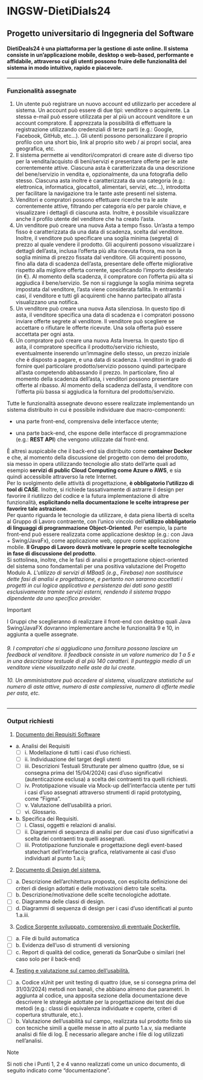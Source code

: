 # INGSW-DietiDials24
## Progetto universitario di Ingegneria del Software
#### DietiDeals24 è una piattaforma per la gestione di aste online. Il sistema consiste in un’applicazione mobile, desktop o web-based, performante e affidabile, attraverso cui gli utenti possono fruire delle funzionalità del sistema in modo intuitivo, rapido e piacevole.
****
### Funzionalità assegnate
1. Un utente può registrare un nuovo account ed utilizzarlo per accedere al sistema. Un account può essere di due tipi: venditore o acquirente. La stessa e-mail può essere utilizzata per al più un account venditore e un account compratore. È apprezzata la possibilità di effettuare la registrazione utilizzando credenziali di terze parti (e.g.: Google, Facebook, GitHub, etc…). Gli utenti possono personalizzare il proprio profilo con una short bio, link al proprio sito web / ai propri social, area geografica, etc. <br>
2. Il sistema permette ai venditori/compratori di creare aste di diverso tipo per la vendita/acquisto di beni/servizi e presentare offerte per le aste correntemente attive. Ciascuna asta è caratterizzata da una descrizione del bene/servizio in vendita e, opzionalmente, da una fotografia dello stesso. Ciascuna asta inoltre è caratterizzata da una categoria (e.g.: elettronica, informatica, giocattoli, alimentari, servizi, etc…), introdotta per facilitare la navigazione tra le tante aste presenti nel sistema.<br>
3. Venditori e compratori possono effettuare ricerche tra le aste correntemente attive, filtrando per categoria e/o per parole chiave, e visualizzare i dettagli di ciascuna asta. Inoltre, è possibile visualizzare anche il profilo utente del venditore che ha creato l’asta.<br>
4. Un venditore può creare una nuova Asta a tempo fisso. Un’asta a tempo fisso è caratterizzata da una data di scadenza, scelta dal venditore. Inoltre, il venditore può specificare una soglia minima (segreta) di prezzo al quale vendere il prodotto. Gli acquirenti possono visualizzare i dettagli dell’asta, inclusa l’offerta più alta ricevuta finora, ma non la soglia minima di prezzo fissata dal venditore. Gli acquirenti possono, fino alla data di scadenza dell’asta, presentare delle offerte migliorative rispetto alla migliore offerta corrente, specificando l’importo desiderato (in €). Al momento della scadenza, il compratore con l’offerta più alta si aggiudica il bene/servizio. Se non si raggiunge la soglia minima segreta impostata dal venditore, l’asta viene considerata fallita. In entrambi i casi, il venditore e tutti gli acquirenti che hanno partecipato all’asta visualizzano una notifica.<br>
7. Un venditore può creare una nuova Asta silenziosa. In questo tipo di asta, il venditore specifica una data di scadenza e i compratori possono inviare offerte segrete al venditore. Il venditore può scegliere se accettare o rifiutare le offerte ricevute. Una sola offerta può essere accettata per ogni asta.<br>
8. Un compratore può creare una nuova Asta Inversa. In questo tipo di asta, il compratore specifica il prodotto/servizio richiesto, eventualmente inserendo un’immagine dello stesso, un prezzo iniziale che è disposto a pagare, e una data di scadenza. I venditori in grado di fornire quel particolare prodotto/servizio possono quindi partecipare all’asta competendo abbassando il prezzo. In particolare, fino al momento della scadenza dell’asta, i venditori possono presentare offerte al ribasso. Al momento della scadenza dell’asta, il venditore con l’offerta più bassa si aggiudica la fornitura del prodotto/servizio.<br>


  Tutte le funzionalità assegnate devono essere realizzate implementando un sistema distribuito in cui è possibile individuare due macro-componenti:
* una parte front-end, comprensiva delle interfacce utente;
- una parte back-end, che espone delle interfacce di programmazione (e.g.: __REST API__) che vengono utilizzate dal front-end.


È altresì auspicabile che il back-end sia distribuito come __container Docker__ e che, al momento della discussione del progetto con demo del prodotto, sia messo in opera utilizzando tecnologie allo stato dell’arte quali ad esempio __servizi di public Cloud Computing come Azure o AWS__, e sia quindi accessibile attraverso la rete Internet.<br>
Per lo svolgimento delle attività di progettazione, __è obbligatorio l’utilizzo di tool di CASE__. Inoltre, si richiede tassativamente di astrarre il design per favorire il riutilizzo del codice e la futura implementazione di altre funzionalità, __esplicitando nella documentazione le scelte intraprese per favorire tale astrazione__.<br>
Per quanto riguarda le tecnologie da utilizzare, è data piena libertà di scelta al Gruppo di Lavoro contraente, con l’unico vincolo dell’__utilizzo obbligatorio di linguaggi di programmazione Object-Oriented__. Per esempio, la parte front-end può essere realizzata come applicazione desktop (e.g.: con Java + Swing/JavaFx), come applicazione web, oppure come applicazione mobile. __Il Gruppo di Lavoro dovrà motivare le proprie scelte tecnologiche in fase di discussione del prodotto__. <br>
Si sottolinea, inoltre, che le fasi di analisi e progettazione object-oriented del sistema sono fondamentali per una positiva valutazione del Progetto Modulo A. *L'utilizzo di servizi di MBaaS (e.g., Firebase) non sostituisce dette fasi di analisi e progettazione, e pertanto non saranno accettati i progetti in cui logica applicativa e persistenza dei dati sono gestiti esclusivamente tramite servizi esterni, rendendo il sistema troppo dipendente da uno specifico provider.*
> [!IMPORTANT]
> I Gruppi che sceglieranno di realizzare il front-end con desktop quali Java Swing/JavaFX dovranno implementare anche le funzionalità 9 e 10, in aggiunta a quelle assegnate.
> ###### *9. I compratori che si aggiudicano una fornitura possono lasciare un feedback al venditore. Il feedback consiste in un valore numerico da 1 a 5 e in una descrizione testuale di al più 140 caratteri. Il punteggio medio di un venditore viene visualizzato nelle aste da lui create.<br><br> 10. Un amministratore può accedere al sistema, visualizzare statistiche sul numero di aste attive, numero di aste complessive, numero di offerte medie per asta, etc.*
****
### Output richiesti
1. <ins>Documento dei Requisiti Software</ins>
  - a. Analisi dei Requisiti
    - [ ] i. Modellazione di tutti i casi d’uso richiesti.
    - [ ] ii. Individuazione del target degli utenti
    - [ ] iii. Descrizioni Testuali Strutturate per almeno quattro (due, se si consegna prima del 15/04/2024) casi d’uso significativi (autenticazione esclusa) a scelta dei contraenti tra quelli richiesti.
    - [ ] iv. Prototipazione visuale via Mock-up dell’interfaccia utente per tutti i casi d’uso assegnati attraverso strumenti di rapid prototyping, come “Figma”.
    - [ ] v. Valutazione dell’usabilità a priori.
    - [ ] vi. Glossario.
  - b. Specifica dei Requisiti.
    - [ ] i. Classi, oggetti e relazioni di analisi.
    - [ ] ii. Diagrammi di sequenza di analisi per due casi d’uso significativi a scelta dei contraenti tra quelli assegnati.
    - [ ] iii. Prototipazione funzionale e progettazione degli event-based statechart dell’interfaccia grafica, relativamente ai casi d’uso individuati al punto 1.a.ii;
2. <ins>Documento di Design del sistema.</ins>
  - [ ] a. Descrizione dell’architettura proposta, con esplicita definizione dei criteri di design adottati e delle motivazioni dietro tale scelta.
  - [ ] b. Descrizione/motivazione delle scelte tecnologiche adottate.
  - [ ] c. Diagramma delle classi di design.
  - [ ] d. Diagrammi di sequenza di design per i casi d’uso identificati al punto 1.a.iii.
3. <ins>Codice Sorgente sviluppato, comprensivo di eventuale Dockerfile.</ins>
  - [ ] a. File di build automatica
  - [ ] b. Evidenza dell’uso di strumenti di versioning
  - [ ] c. Report di qualità del codice, generati da SonarQube o similari (nel caso solo per il back-end)
4. <ins>Testing e valutazione sul campo dell’usabilità.</ins>
  - [ ] a. Codice xUnit per unit testing di quattro (due, se si consegna prima del 31/03/2024) metodi non banali, che abbiano almeno due parametri. In aggiunta al codice, una apposita sezione della documentazione deve descrivere le strategie adottate per la progettazione dei test dei due metodi (e.g.: classi di equivalenza individuate e coperte, criteri di copertura strutturale, etc.).
  - [ ] b. Valutazione dell’usabilità sul campo, realizzata sul prodotto finito sia con tecniche simili a quelle messe in atto al punto 1.a.v, sia mediante analisi di file di log. È necessario allegare anche i file di log utilizzati nell’analisi.
> [!NOTE]
> Si noti che i Punti 1, 2 e 4 vanno realizzati come un unico documento, di seguito indicato come “documentazione”.

